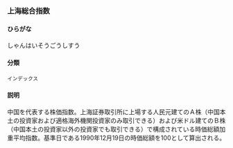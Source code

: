 <div style="display:none;">

## [あ行](securities-terms?id=あ行)
## [か行](securities-terms?id=か行)
## [さ行](securities-terms?id=さ行)

</div>

### 上海総合指数

#### ひらがな

しゃんはいそうごうしすう

#### 分類

`インデックス`

#### 説明

中国を代表する株価指数。上海証券取引所に上場する人民元建てのＡ株（中国本土の投資家および適格海外機関投資家のみ取引できる）および米ドル建てのＢ株（中国本土の投資家以外の投資家でも取引できる）で構成されている時価総額加重平均指数。基準日である1990年12月19日の時価総額を100として算出される。

<div style="display:none;">

## [た行](securities-terms?id=た行)
## [な行](securities-terms?id=な行)
## [は行](securities-terms?id=は行)
## [ま行](securities-terms?id=ま行)
## [や行](securities-terms?id=や行)
## [ら行](securities-terms?id=ら行)
## [わ行](securities-terms?id=わ行)
## [英数字・記号](securities-terms?id=英数字・記号)

</div>

